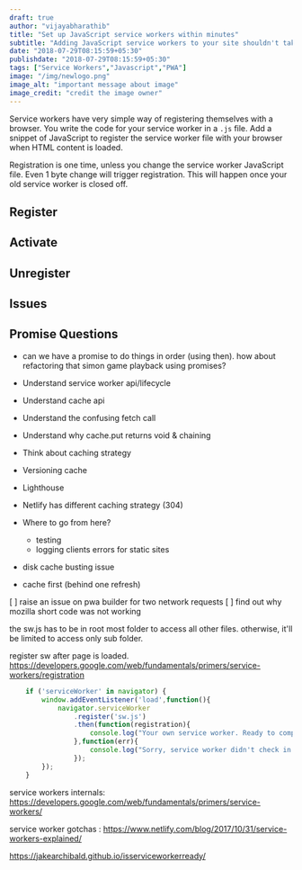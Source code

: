 ```yaml
---
draft: true
author: "vijayabharathib"
title: "Set up JavaScript service workers within minutes"
subtitle: "Adding JavaScript service workers to your site shouldn't take hours. You can set one up in minutes."
date: "2018-07-29T08:15:59+05:30"
publishdate: "2018-07-29T08:15:59+05:30"
tags: ["Service Workers","Javascript","PWA"]
image: "/img/newlogo.png"
image_alt: "important message about image"
image_credit: "credit the image owner"
---
```


Service workers have very simple way of registering themselves with a browser. You write the code for your service worker in a `.js` file. Add a snippet of JavaScript to register the service worker file with your browser when HTML content is loaded.

Registration is one time, unless you change the service worker JavaScript file. Even 1 byte change will trigger registration. This will happen once your old service worker is closed off.

## Register

## Activate

## Unregister

## Issues 



## Promise Questions

* can we have a promise to do things in order (using then). how about refactoring that simon game playback using promises?

* Understand service worker api/lifecycle
* Understand cache api
* Understand the confusing fetch call
* Understand why cache.put returns void & chaining
* Think about caching strategy
* Versioning cache 
* Lighthouse
* Netlify has different caching strategy (304)
* Where to go from here?
    * testing
    * logging clients errors for static sites
* disk cache busting issue
* cache first (behind one refresh)


[ ] raise an issue on pwa builder for two network requests
[ ] find out why mozilla short code was not working


the sw.js has to be in root most folder to access all other files. otherwise, it'll be limited to access only sub folder.

register sw after page is loaded. https://developers.google.com/web/fundamentals/primers/service-workers/registration

```js
    if ('serviceWorker' in navigator) {
        window.addEventListener('load',function(){
            navigator.serviceWorker
                .register('sw.js')
                .then(function(registration){
                    console.log("Your own service worker. Ready to comply.",registration.scope);
                },function(err){
                    console.log("Sorry, service worker didn't check in today",err);
                });
        });
    }

```
service workers internals:
https://developers.google.com/web/fundamentals/primers/service-workers/

service worker gotchas : 
https://www.netlify.com/blog/2017/10/31/service-workers-explained/

https://jakearchibald.github.io/isserviceworkerready/

